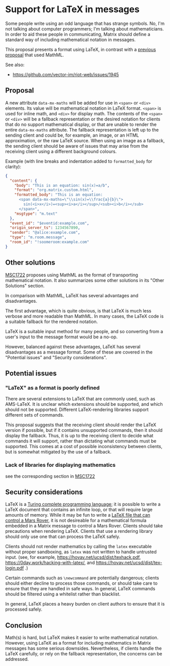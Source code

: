 # Support for LaTeX in messages

Some people write using an odd language that has strange symbols.  No, I'm not
talking about computer programmers; I'm talking about mathematicians.  In order
to aid these people in communicating, Matrix should define a standard way of
including mathematical notation in messages.

This proposal presents a format using LaTeX, in contrast with a [previous
proposal](https://github.com/matrix-org/matrix-doc/pull/1722/) that used
MathML.

See also:

- https://github.com/vector-im/riot-web/issues/1945


## Proposal

A new attribute `data-mx-maths` will be added for use in `<span>` or `<div>`
elements.  Its value will be mathematical notation in LaTeX format.  `<span>`
is used for inline math, and `<div>` for display math.  The contents of the
`<span>` or `<div>` will be a fallback representation or the desired notation
for clients that do no support mathematical display, or that are unable to
render the entire `data-mx-maths` attribute.  The fallback representation is
left up to the sending client and could be, for example, an image, or an HTML
approximation, or the raw LaTeX source.  When using an image as a fallback, the
sending client should be aware of issues that may arise from the receiving
client using a different background colours.

Example (with line breaks and indentation added to `formatted_body` for clarity):

```json
{
  "content": {
    "body": "This is an equation: sin(x)=a/b",
    "format": "org.matrix.custom.html",
    "formatted_body": "This is an equation:
      <span data-mx-maths=\"\\sin(x)=\\frac{a}{b}\">
        sin(<i>x</i>)=<sup><i>a</i></sup>/<sub><i>b</i></sub>
      </span>",
    "msgtype": "m.text"
  },
  "event_id": "$eventid:example.com",
  "origin_server_ts": 1234567890,
  "sender": "@alice:example.com",
  "type": "m.room.message",
  "room_id": "!soomeroom:example.com"
}
```


## Other solutions

[MSC1722](https://github.com/matrix-org/matrix-doc/pull/1722/) proposes using
MathML as the format of transporting mathematical notation.  It also summarizes
some other solutions in its "Other Solutions" section.

In comparison with MathML, LaTeX has several advantages and disadvantages.

The first advantage, which is quite obvious, is that LaTeX is much less verbose
and more readable than MathML.  In many cases, the LaTeX code is a suitable
fallback for the rendered notation.

LaTeX is a suitable input method for many people, and so converting from a
user's input to the message format would be a no-op.

However, balanced against these advantages, LaTeX has several disadvantages as
a message format.  Some of these are covered in the "Potential issues" and
"Security considerations".


## Potential issues

### "LaTeX" as a format is poorly defined

There are several extensions to LaTeX that are commonly used, such as
AMS-LaTeX.  It is unclear which extensions should be supported, and which
should not be supported.  Different LaTeX-rendering libraries support different
sets of commands.

This proposal suggests that the receiving client should render the LaTeX
version if possible, but if it contains unsupported commands, then it should
display the fallback.  Thus, it is up to the receiving client to decide what
commands it will support, rather than dictating what commands must be
supported.  This comes at a cost of possible inconsistency between clients, but
is somewhat mitigated by the use of a fallback.

### Lack of libraries for displaying mathematics

see the corresponding section in [MSC1722](https://github.com/matrix-org/matrix-doc/pull/1722/)


## Security considerations

LaTeX is a [Turing complete programming
language](https://web.archive.org/web/20160110102145/http://en.literateprograms.org/Turing_machine_simulator_%28LaTeX%29);
it is possible to write a LaTeX document that contains an infinite loop, or
that will require large amounts of memory.  While it may be fun to write a
[LaTeX file that can control a Mars
Rover](https://wiki.haskell.org/wikiupload/8/85/TMR-Issue13.pdf#chapter.2), it
is not desireable for a mathematical formula embedded in a Matrix message to
control a Mars Rover.  Clients should take precautions when rendering LaTeX.
Clients that use a rendering library should only use one that can process the
LaTeX safely.

Clients should not render mathematics by calling the `latex` executable without
proper sandboxing, as `latex` was not written to handle untrusted input.  (see,
for example, https://hovav.net/ucsd/dist/texhack.pdf,
https://0day.work/hacking-with-latex/, and
https://hovav.net/ucsd/dist/tex-login.pdf .)

Certain commands such as `\newcommand` are potentially dangerous; clients
should either decline to process those commands, or should take care to ensure
that they are handled in safe ways.  In general, LaTeX commands should be
filtered using a whitelist rather than blacklist.

In general, LaTeX places a heavy burden on client authors to ensure that it is
processed safely.


## Conclusion

Math(s) is hard, but LaTeX makes it easier to write mathematical notation.
However, using LaTeX as a format for including mathematics in Matrix messages
has some serious downsides.  Nevertheless, if clients handle the LaTeX
carefully, or rely on the fallback representation, the concerns can be
addressed.
